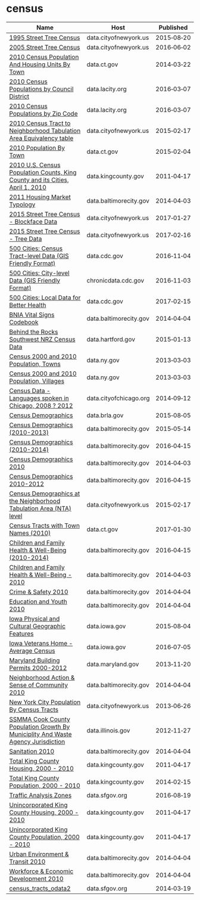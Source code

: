 # census

Name | Host | Published
---- | ---- | ---------
[1995 Street Tree Census](../datasets/kyad-zm4j.md) | data.cityofnewyork.us | 2015&#x2011;08&#x2011;20
[2005 Street Tree Census](../datasets/29bw-z7pj.md) | data.cityofnewyork.us | 2016&#x2011;06&#x2011;02
[2010 Census Population And Housing Units By Town](../datasets/igy9-udjm.md) | data.ct.gov | 2014&#x2011;03&#x2011;22
[2010 Census Populations by Council District](../datasets/mgtg-vqs9.md) | data.lacity.org | 2016&#x2011;03&#x2011;07
[2010 Census Populations by Zip Code](../datasets/nxs9-385f.md) | data.lacity.org | 2016&#x2011;03&#x2011;07
[2010 Census Tract to Neighborhood Tabulation Area Equivalency table](../datasets/8ius-dhrr.md) | data.cityofnewyork.us | 2015&#x2011;02&#x2011;17
[2010 Population By Town](../datasets/vnar-mt35.md) | data.ct.gov | 2015&#x2011;02&#x2011;04
[2010 U.S. Census Population Counts, King County and its Cities, April 1, 2010](../datasets/cavj-x985.md) | data.kingcounty.gov | 2011&#x2011;04&#x2011;17
[2011 Housing Market Typology](../datasets/782b-zpd7.md) | data.baltimorecity.gov | 2014&#x2011;04&#x2011;03
[2015 Street Tree Census - Blockface Data](../datasets/ju3b-rwpy.md) | data.cityofnewyork.us | 2017&#x2011;01&#x2011;27
[2015 Street Tree Census - Tree Data](../datasets/uvpi-gqnh.md) | data.cityofnewyork.us | 2017&#x2011;02&#x2011;16
[500 Cities: Census Tract-level Data (GIS Friendly Format)](../datasets/k86t-wghb.md) | data.cdc.gov | 2016&#x2011;11&#x2011;04
[500 Cities: City-level Data (GIS Friendly Format)](../datasets/dxpw-cm5u.md) | chronicdata.cdc.gov | 2016&#x2011;11&#x2011;03
[500 Cities: Local Data for Better Health](../datasets/6vp6-wxuq.md) | data.cdc.gov | 2017&#x2011;02&#x2011;15
[BNIA Vital Signs Codebook](../datasets/ryvy-9zw6.md) | data.baltimorecity.gov | 2014&#x2011;04&#x2011;04
[Behind the Rocks Southwest NRZ Census Data](../datasets/99t6-wshd.md) | data.hartford.gov | 2015&#x2011;01&#x2011;13
[Census 2000 and 2010 Population, Towns](../datasets/fqf5-9nc2.md) | data.ny.gov | 2013&#x2011;03&#x2011;03
[Census 2000 and 2010 Population, Villages](../datasets/gxct-stum.md) | data.ny.gov | 2013&#x2011;03&#x2011;03
[Census Data - Languages spoken in Chicago, 2008 ? 2012](../datasets/a2fk-ec6q.md) | data.cityofchicago.org | 2014&#x2011;09&#x2011;12
[Census Demographics](../datasets/xsrb-mxqt.md) | data.brla.gov | 2015&#x2011;08&#x2011;05
[Census Demographics (2010-2013)](../datasets/7pnq-8ebe.md) | data.baltimorecity.gov | 2015&#x2011;05&#x2011;14
[Census Demographics (2010-2014)](../datasets/t7sb-aegk.md) | data.baltimorecity.gov | 2016&#x2011;04&#x2011;15
[Census Demographics 2010](../datasets/cix3-h4cy.md) | data.baltimorecity.gov | 2014&#x2011;04&#x2011;03
[Census Demographics 2010-2012](../datasets/yp84-wh4q.md) | data.baltimorecity.gov | 2016&#x2011;04&#x2011;15
[Census Demographics at the Neighborhood Tabulation Area (NTA) level](../datasets/rnsn-acs2.md) | data.cityofnewyork.us | 2015&#x2011;02&#x2011;17
[Census Tracts with Town Names (2010)](../datasets/f43y-uvqp.md) | data.ct.gov | 2017&#x2011;01&#x2011;30
[Children and Family Health & Well-Being (2010-2014)](../datasets/rtbq-mnni.md) | data.baltimorecity.gov | 2016&#x2011;04&#x2011;15
[Children and Family Health & Well-Being - 2010](../datasets/34ex-2mjc.md) | data.baltimorecity.gov | 2014&#x2011;04&#x2011;03
[Crime & Safety 2010](../datasets/yhtd-6cjz.md) | data.baltimorecity.gov | 2014&#x2011;04&#x2011;04
[Education and Youth 2010](../datasets/grrd-c7p6.md) | data.baltimorecity.gov | 2014&#x2011;04&#x2011;04
[Iowa Physical and Cultural Geographic Features](../datasets/uedc-2fk7.md) | data.iowa.gov | 2015&#x2011;08&#x2011;04
[Iowa Veterans Home - Average Census](../datasets/ks73-wmpu.md) | data.iowa.gov | 2016&#x2011;07&#x2011;05
[Maryland Building Permits 2000-2012](../datasets/sfr7-abnt.md) | data.maryland.gov | 2013&#x2011;11&#x2011;20
[Neighborhood Action & Sense of Community 2010](../datasets/ipje-efsv.md) | data.baltimorecity.gov | 2014&#x2011;04&#x2011;04
[New York City Population By Census Tracts](../datasets/37cg-gxjd.md) | data.cityofnewyork.us | 2013&#x2011;06&#x2011;26
[SSMMA Cook County Population Growth By Municiplity And Waste Agency Jurisdiction](../datasets/3vkt-2em6.md) | data.illinois.gov | 2012&#x2011;11&#x2011;27
[Sanitation 2010](../datasets/wh9c-xr5p.md) | data.baltimorecity.gov | 2014&#x2011;04&#x2011;04
[Total King County Housing, 2000 - 2010](../datasets/bs3e-nncv.md) | data.kingcounty.gov | 2011&#x2011;04&#x2011;17
[Total King County Population, 2000 - 2010](../datasets/xa7q-is96.md) | data.kingcounty.gov | 2014&#x2011;02&#x2011;15
[Traffic Analysis Zones](../datasets/j4sj-j2nf.md) | data.sfgov.org | 2016&#x2011;08&#x2011;19
[Unincorporated King County Housing, 2000 - 2010](../datasets/pdjp-r9nt.md) | data.kingcounty.gov | 2011&#x2011;04&#x2011;17
[Unincorporated King County Population, 2000 - 2010](../datasets/t7m5-d3dx.md) | data.kingcounty.gov | 2011&#x2011;04&#x2011;17
[Urban Environment & Transit 2010](../datasets/gsze-vqaj.md) | data.baltimorecity.gov | 2014&#x2011;04&#x2011;04
[Workforce & Economic Development 2010](../datasets/8e3m-6y2b.md) | data.baltimorecity.gov | 2014&#x2011;04&#x2011;04
[census_tracts_odata2](../datasets/8mm5-z8i7.md) | data.sfgov.org | 2014&#x2011;03&#x2011;19

